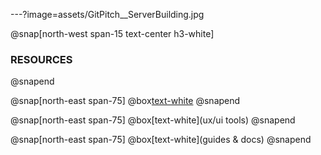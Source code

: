 ---?image=assets/GitPitch__ServerBuilding.jpg

@snap[north-west span-15 text-center h3-white]
### RESOURCES
@snapend

@snap[north-east span-75]
  @box[text-white](libraries)
@snapend

@snap[north-east span-75]
  @box[text-white](ux/ui tools)
@snapend

@snap[north-east span-75]
  @box[text-white](guides & docs)
@snapend
